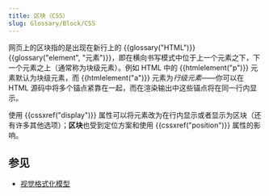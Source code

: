 ```yaml
---
title: 区块（CSS）
slug: Glossary/Block/CSS
---
```


网页上的区块指的是出现在新行上的 {{glossary("HTML")}} {{glossary("element", "元素")}}，即在横向书写模式中位于上一个元素之下，下一个元素之上（通常称为块级元素）。例如 HTML 中的 {{htmlelement("p")}} 元素默认为块级元素，而 {{htmlelement("a")}} 元素为*行级元素*——你可以在 HTML 源码中将多个锚点紧靠在一起，而在渲染输出中这些锚点将在同一行内显示。

使用 {{cssxref("display")}} 属性可以将元素改为在行内显示或者显示为区块（还有许多其他选项）；**区块**也受到定位方案和使用 {{cssxref("position")}} 属性的影响。

## 参见

- [视觉格式化模型](/zh-CN/docs/Web/CSS/Visual_formatting_model)
